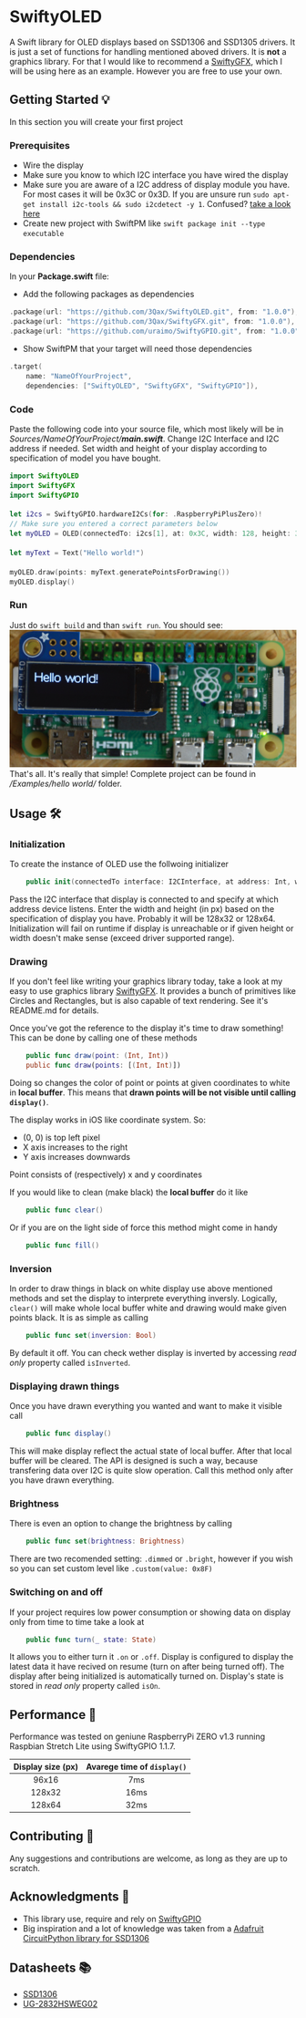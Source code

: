 # SwiftyOLED

A Swift library for OLED displays based on SSD1306 and SSD1305 drivers.
It is just a set of functions for handling mentioned aboved drivers.
It is __not__ a graphics library. For that I would like to recommend a [SwiftyGFX](https://github.com/3Qax/SwiftyGFX), which I will be using here as an example. However you are free to use your own.

## Getting Started 💡

In this section you will create your first project

### Prerequisites

* Wire the display
* Make sure you know to which I2C interface you have wired the display
* Make sure you are aware of a I2C address of display module you have. For most cases it will be 0x3C or 0x3D. If you are unsure run `sudo apt-get install i2c-tools && sudo i2cdetect -y 1`. Confused? [take a look here](https://learn.adafruit.com/adafruits-raspberry-pi-lesson-4-gpio-setup/configuring-i2c#testing-i2c-5-14)
* Create new project with SwiftPM like `swift package init --type executable`

### Dependencies

In your __Package.swift__ file:
* Add the following packages as dependencies
```swift
.package(url: "https://github.com/3Qax/SwiftyOLED.git", from: "1.0.0"),
.package(url: "https://github.com/3Qax/SwiftyGFX.git", from: "1.0.0"),
.package(url: "https://github.com/uraimo/SwiftyGPIO.git", from: "1.0.0"),
```
* Show SwiftPM that your target will need those dependencies
```swift
.target(
    name: "NameOfYourProject",
    dependencies: ["SwiftyOLED", "SwiftyGFX", "SwiftyGPIO"]),
```

### Code

Paste the following code into your source file, which most likely will be in _Sources/NameOfYourProject/**main.swift**_. Change I2C Interface and I2C address if needed. Set width and height of your display according to specification of model you have bought.

```swift
import SwiftyOLED
import SwiftyGFX
import SwiftyGPIO

let i2cs = SwiftyGPIO.hardwareI2Cs(for: .RaspberryPiPlusZero)!
// Make sure you entered a correct parameters below
let myOLED = OLED(connectedTo: i2cs[1], at: 0x3C, width: 128, height: 32)

let myText = Text("Hello world!")

myOLED.draw(points: myText.generatePointsForDrawing())
myOLED.display()
```

### Run

Just do `swift build` and than `swift run`. You should see:
![Image of Raspberry Pi with PiOLED connected to it on which "Hello world!" is visible](https://raw.githubusercontent.com/3Qax/SwiftyOLED/develop/Examples/hello%20world/result.jpg)
That's all. It's really that simple! Complete project can be found in _/Examples/hello world/_ folder.

## Usage 🛠

### Initialization

To create the instance of OLED use the follwoing initializer
```swift
    public init(connectedTo interface: I2CInterface, at address: Int, width: Int, height: Int)
```
Pass the I2C interface that display is connected to and specify at which address device listens.
Enter the width and height (in px) based on the specification of display you have. Probably it will be 128x32 or 128x64.
Initialization will fail on runtime if display is unreachable or if given height or width doesn't make sense (exceed driver supported range).

### Drawing

If you don't feel like writing your graphics library today, take a look at my easy to use graphics library [SwiftyGFX](https://github.com/3Qax/SwiftyGFX). It provides a bunch of primitives like Circles and Rectangles, but is also capable of text rendering. See it's README.md for details.

Once you've got the reference to the display it's time to draw something!
This can be done by calling one of these methods
```swift
    public func draw(point: (Int, Int))
    public func draw(points: [(Int, Int)])
```
Doing so changes the color of point or points at given coordinates to white in __local buffer__. This means that __drawn points will be not visible until calling `display()`__.

The display works in iOS like coordinate system. So:
* (0, 0) is top left pixel
* X axis increases to the right
* Y axis increases downwards

Point consists of (respectively) x and y coordinates

If you would like to clean (make black) the __local buffer__ do it like
```swift
    public func clear()
```
Or if you are on the light side of force this method might come in handy
```swift
    public func fill()
```

### Inversion

In order to draw things in black on white display use above mentioned  methods and set the display to interprete everything inversly. Logically, `clear()` will make whole local buffer white and drawing would make given points black. It is as simple as calling
```swift
    public func set(inversion: Bool)
```
By default it off. You can check wether display is inverted by accessing _read only_ property called `isInverted`.

### Displaying drawn things

Once you have drawn everything you wanted and want to make it visible call
```swift
    public func display()
```
This will make display reflect the actual state of local buffer. After that local buffer will be cleared. The API is designed is such a way, because transfering data over I2C is quite slow operation. Call this method only after you have drawn everything.

### Brightness

There is even an option to change the brightness by calling
```swift
    public func set(brightness: Brightness)
```
There are two recomended setting: `.dimmed` or `.bright`, however if you wish so you can set custom level like `.custom(value: 0x8F)`

### Switching on and off

If your project requires low power consumption or showing data on display only from time to time take a look at
```swift
    public func turn(_ state: State)
```
It allows you to either turn it `.on` or `.off`. Display is configured to display the latest data it have recived on resume (turn on after being turned off). The display after being initialized is automatically turned on. Display's state is stored in _read only_ property called `isOn`.


## Performance 💨

Performance was tested on geniune RaspberryPi ZERO v1.3 running Raspbian Stretch Lite using SwiftyGPIO 1.1.7.

| Display size (px)  | Avarege time of `display()`  |
|:-------------------:|:---------------------------------:|
| 96x16                  | 7ms                                        |
| 128x32                | 16ms                                      |
| 128x64                | 32ms                                      |

## Contributing 🤝

Any suggestions and contributions are welcome, as long as they are up to scratch.

## Acknowledgments 📣

* This library use, require and rely on [SwiftyGPIO](https://github.com/uraimo/SwiftyGPIO)
* Big inspiration and a lot of knowledge was taken from a [Adafruit CircuitPython library for SSD1306](https://github.com/adafruit/Adafruit_CircuitPython_SSD1306)

## Datasheets 📚

- [SSD1306 ](https://cdn-shop.adafruit.com/datasheets/SSD1306.pdf)
- [UG-2832HSWEG02](https://cdn-shop.adafruit.com/datasheets/UG-2832HSWEG02.pdf)

